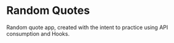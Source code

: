 # Random Quotes
Random quote app, created with the intent to practice using API consumption and Hooks.

